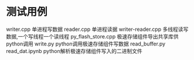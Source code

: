 # 测试用例
writer.cpp 单进程写数据
reader.cpp 单进程读据
writer-reader.cpp 多线程读写数据,一个写线程一个读线程
py_flash_store.cpp 极速存储组件导出共享库供python调用
write.py python调用极速存储组件写数据
read_buffer.py read_dat.ipynb python解析极速存储组件写入的二进制文件